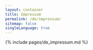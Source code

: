 ```yaml
---
layout: container
title: Impressum
permalink: /de/impressum/
sitemap: false
singleLanguage: true
---
```

{% include pages/de_impressum.md %}
